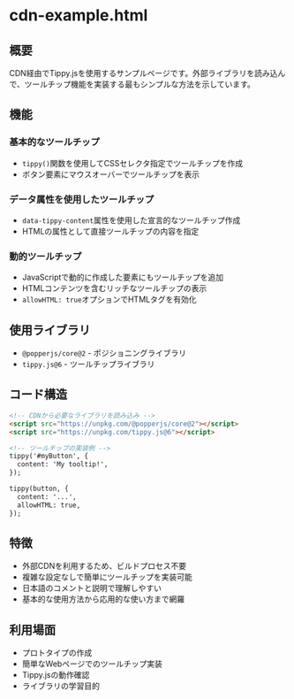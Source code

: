 # cdn-example.html

## 概要
CDN経由でTippy.jsを使用するサンプルページです。外部ライブラリを読み込んで、ツールチップ機能を実装する最もシンプルな方法を示しています。

## 機能
### 基本的なツールチップ
- `tippy()`関数を使用してCSSセレクタ指定でツールチップを作成
- ボタン要素にマウスオーバーでツールチップを表示

### データ属性を使用したツールチップ
- `data-tippy-content`属性を使用した宣言的なツールチップ作成
- HTMLの属性として直接ツールチップの内容を指定

### 動的ツールチップ
- JavaScriptで動的に作成した要素にもツールチップを追加
- HTMLコンテンツを含むリッチなツールチップの表示
- `allowHTML: true`オプションでHTMLタグを有効化

## 使用ライブラリ
- `@popperjs/core@2` - ポジショニングライブラリ
- `tippy.js@6` - ツールチップライブラリ

## コード構造
```html
<!-- CDNから必要なライブラリを読み込み -->
<script src="https://unpkg.com/@popperjs/core@2"></script>
<script src="https://unpkg.com/tippy.js@6"></script>

<!-- ツールチップの実装例 -->
tippy('#myButton', {
  content: 'My tooltip!',
});

tippy(button, {
  content: '...',
  allowHTML: true,
});
```

## 特徴
- 外部CDNを利用するため、ビルドプロセス不要
- 複雑な設定なしで簡単にツールチップを実装可能
- 日本語のコメントと説明で理解しやすい
- 基本的な使用方法から応用的な使い方まで網羅

## 利用場面
- プロトタイプの作成
- 簡単なWebページでのツールチップ実装
- Tippy.jsの動作確認
- ライブラリの学習目的
